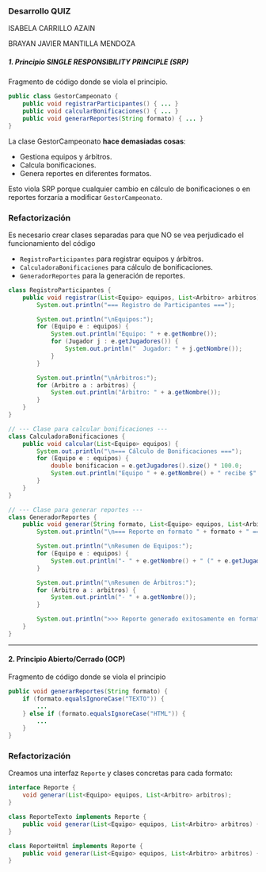 ### Desarrollo QUIZ

ISABELA CARRILLO AZAIN

BRAYAN JAVIER MANTILLA MENDOZA

##### 1.  Principio SINGLE RESPONSIBILITY PRINCIPLE (SRP)

Fragmento de código donde se viola el principio.

```java
public class GestorCampeonato {
    public void registrarParticipantes() { ... }
    public void calcularBonificaciones() { ... }
    public void generarReportes(String formato) { ... }
}
```

La clase GestorCampeonato **hace demasiadas cosas**:  
- Gestiona equipos y árbitros.  
- Calcula bonificaciones.  
- Genera reportes en diferentes formatos.  

Esto viola SRP porque cualquier cambio en cálculo de bonificaciones o en reportes forzaría a modificar `GestorCampeonato`.  

### Refactorización
Es necesario crear clases separadas para que NO se vea perjudicado el funcionamiento del código
- `RegistroParticipantes` para registrar equipos y árbitros.  
- `CalculadoraBonificaciones` para cálculo de bonificaciones.  
- `GeneradorReportes` para la generación de reportes.  

```java
class RegistroParticipantes {
    public void registrar(List<Equipo> equipos, List<Arbitro> arbitros) {
        System.out.println("=== Registro de Participantes ===");

        System.out.println("\nEquipos:");
        for (Equipo e : equipos) {
            System.out.println("Equipo: " + e.getNombre());
            for (Jugador j : e.getJugadores()) {
                System.out.println("  Jugador: " + j.getNombre());
            }
        }

        System.out.println("\nÁrbitros:");
        for (Arbitro a : arbitros) {
            System.out.println("Árbitro: " + a.getNombre());
        }
    }
}

// --- Clase para calcular bonificaciones ---
class CalculadoraBonificaciones {
    public void calcular(List<Equipo> equipos) {
        System.out.println("\n=== Cálculo de Bonificaciones ===");
        for (Equipo e : equipos) {
            double bonificacion = e.getJugadores().size() * 100.0;
            System.out.println("Equipo " + e.getNombre() + " recibe $" + bonificacion);
        }
    }
}

// --- Clase para generar reportes ---
class GeneradorReportes {
    public void generar(String formato, List<Equipo> equipos, List<Arbitro> arbitros) {
        System.out.println("\n=== Reporte en formato " + formato + " ===");

        System.out.println("\nResumen de Equipos:");
        for (Equipo e : equipos) {
            System.out.println("- " + e.getNombre() + " (" + e.getJugadores().size() + " jugadores)");
        }

        System.out.println("\nResumen de Árbitros:");
        for (Arbitro a : arbitros) {
            System.out.println("- " + a.getNombre());
        }

        System.out.println(">>> Reporte generado exitosamente en formato " + formato);
    }
}
```

---

#### 2. **Principio Abierto/Cerrado (OCP)**  
Fragmento de código donde se viola el principio

```java
public void generarReportes(String formato) {
    if (formato.equalsIgnoreCase("TEXTO")) {
        ...
    } else if (formato.equalsIgnoreCase("HTML")) {
        ...
    }
}
```

###  Refactorización
Creamos una interfaz `Reporte` y clases concretas para cada formato:  

```java
interface Reporte {
    void generar(List<Equipo> equipos, List<Arbitro> arbitros);
}

class ReporteTexto implements Reporte {
    public void generar(List<Equipo> equipos, List<Arbitro> arbitros) { ... }
}

class ReporteHtml implements Reporte {
    public void generar(List<Equipo> equipos, List<Arbitro> arbitros) { ... }
}
```
